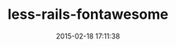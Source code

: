 ---
layout: post
title:  "less-rails-fontawesome"
repo:   "wbzyl/less-rails-fontawesome"
date:   2015-02-18 17:11:38
gemurl: https://github.com/wbzyl/less-rails-fontawesome
---